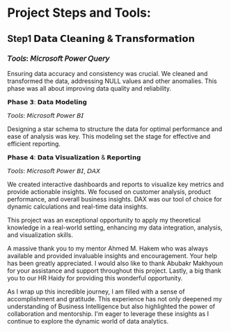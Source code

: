 # Project Steps and Tools:

## **Step1 𝗗𝗮𝘁𝗮 𝗖𝗹𝗲𝗮𝗻𝗶𝗻𝗴 & 𝗧𝗿𝗮𝗻𝘀𝗳𝗼𝗿𝗺𝗮𝘁𝗶𝗼𝗻**

 ### 𝘛𝘰𝘰𝘭𝘴: 𝘔𝘪𝘤𝘳𝘰𝘴𝘰𝘧𝘵 𝘗𝘰𝘸𝘦𝘳 𝘘𝘶𝘦𝘳𝘺

   Ensuring data accuracy and consistency was crucial. We cleaned and transformed the data, addressing NULL values and other anomalies. This phase was all about improving data quality and reliability.



𝗣𝗵𝗮𝘀𝗲 𝟯: 𝗗𝗮𝘁𝗮 𝗠𝗼𝗱𝗲𝗹𝗶𝗻𝗴



𝘛𝘰𝘰𝘭𝘴: 𝘔𝘪𝘤𝘳𝘰𝘴𝘰𝘧𝘵 𝘗𝘰𝘸𝘦𝘳 𝘉𝘐



Designing a star schema to structure the data for optimal performance and ease of analysis was key. This modeling set the stage for effective and efficient reporting.



𝗣𝗵𝗮𝘀𝗲 𝟰: 𝗗𝗮𝘁𝗮 𝗩𝗶𝘀𝘂𝗮𝗹𝗶𝘇𝗮𝘁𝗶𝗼𝗻 & 𝗥𝗲𝗽𝗼𝗿𝘁𝗶𝗻𝗴



𝘛𝘰𝘰𝘭𝘴: 𝘔𝘪𝘤𝘳𝘰𝘴𝘰𝘧𝘵 𝘗𝘰𝘸𝘦𝘳 𝘉𝘐, 𝘋𝘈𝘟



We created interactive dashboards and reports to visualize key metrics and provide actionable insights. We focused on customer analysis, product performance, and overall business insights. DAX was our tool of choice for dynamic calculations and real-time data insights.



This project was an exceptional opportunity to apply my theoretical knowledge in a real-world setting, enhancing my data integration, analysis, and visualization skills. 



A massive thank you to my mentor Ahmed M. Hakem who was always available and provided invaluable insights and encouragement. Your help has been greatly appreciated. I would also like to thank Abubakr Makhyoun for your assistance and support throughout this project. Lastly, a big thank you to our HR Haidy for providing this wonderful opportunity.



As I wrap up this incredible journey, I am filled with a sense of accomplishment and gratitude. This experience has not only deepened my understanding of Business Intelligence but also highlighted the power of collaboration and mentorship. I'm eager to leverage these insights as I continue to explore the dynamic world of data analytics. 

